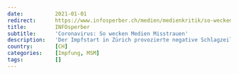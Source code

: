 ```yaml
---
date:          2021-01-01
redirect:      https://www.infosperber.ch/medien/medienkritik/so-wecken-medien-misstrauen/
title:         INFOsperber
subtitle:      'Coronavirus: So wecken Medien Misstrauen'
description:   'Der Impfstart in Zürich provozierte negative Schlagzeilen. Diese offenbaren die branchenübliche Kleinkariertheit.'
country:       [CH]
categories:    [Impfung, MSM]
tags:          []
---
```

